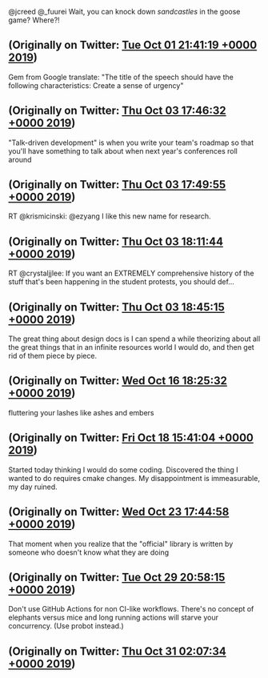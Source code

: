 @jcreed @_fuurei Wait, you can knock down *sandcastles* in the goose game? Where?!

(Originally on Twitter: [Tue Oct 01 21:41:19 +0000 2019](https://twitter.com/ezyang/status/1179149317615099904))
----
Gem from Google translate: "The title of the speech should have the following characteristics: Create a sense of urgency"

(Originally on Twitter: [Thu Oct 03 17:46:32 +0000 2019](https://twitter.com/ezyang/status/1179815008722665473))
----
"Talk-driven development" is when you write your team's roadmap so that you'll have something to talk about when next year's conferences roll around

(Originally on Twitter: [Thu Oct 03 17:49:55 +0000 2019](https://twitter.com/ezyang/status/1179815859910533120))
----
RT @krismicinski: @ezyang I like this new name for research.

(Originally on Twitter: [Thu Oct 03 18:11:44 +0000 2019](https://twitter.com/ezyang/status/1179821348585185281))
----
RT @crystaljjlee: If you want an EXTREMELY comprehensive history of the stuff that's been happening in the student protests, you should def…

(Originally on Twitter: [Thu Oct 03 18:45:15 +0000 2019](https://twitter.com/ezyang/status/1179829785964503045))
----
The great thing about design docs is I can spend a while theorizing about all the great things that in an infinite resources world I would do, and then get rid of them piece by piece.

(Originally on Twitter: [Wed Oct 16 18:25:32 +0000 2019](https://twitter.com/ezyang/status/1184535867043569666))
----
fluttering your lashes like ashes and embers

(Originally on Twitter: [Fri Oct 18 15:41:04 +0000 2019](https://twitter.com/ezyang/status/1185219253118615553))
----
Started today thinking I would do some coding. Discovered the thing I wanted to do requires cmake changes. My disappointment is immeasurable, my day ruined.

(Originally on Twitter: [Wed Oct 23 17:44:58 +0000 2019](https://twitter.com/ezyang/status/1187062371140997123))
----
That moment when you realize that the "official" library is written by someone who doesn't know what they are doing

(Originally on Twitter: [Tue Oct 29 20:58:15 +0000 2019](https://twitter.com/ezyang/status/1189285341448101894))
----
Don't use GitHub Actions for non CI-like workflows. There's no concept of elephants versus mice and long running actions will starve your concurrency. (Use probot instead.)

(Originally on Twitter: [Thu Oct 31 02:07:34 +0000 2019](https://twitter.com/ezyang/status/1189725570730467328))
----
